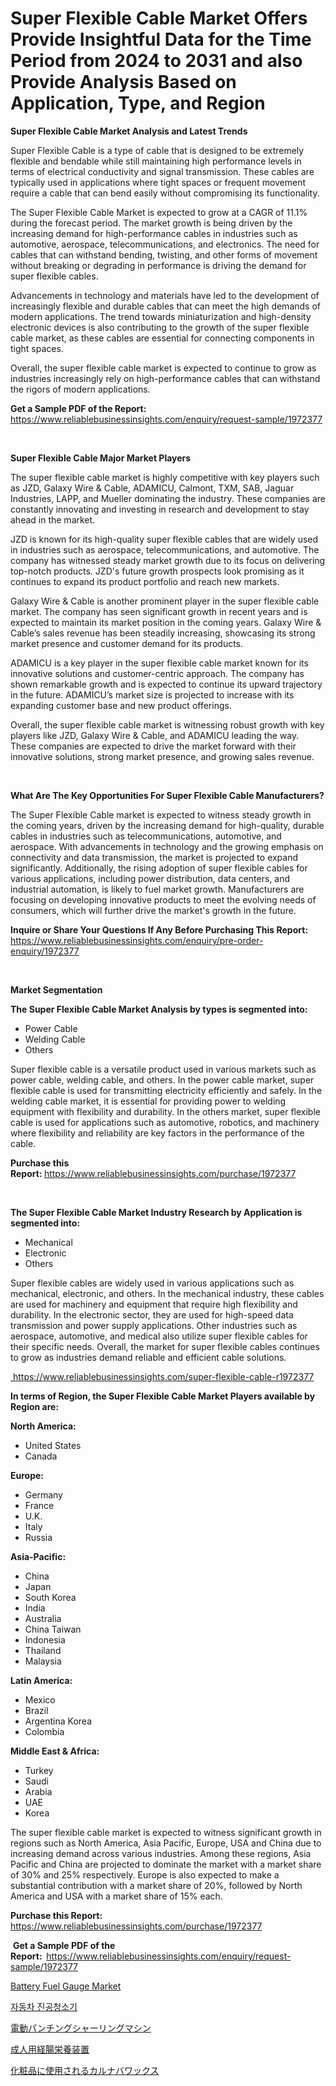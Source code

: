 <p><h1>Super Flexible Cable Market Offers Provide Insightful Data for the Time Period from 2024 to 2031 and also Provide Analysis Based on Application, Type, and Region</h1></p><p><strong>Super Flexible Cable Market Analysis and Latest Trends</strong></p>
<p><p>Super Flexible Cable is a type of cable that is designed to be extremely flexible and bendable while still maintaining high performance levels in terms of electrical conductivity and signal transmission. These cables are typically used in applications where tight spaces or frequent movement require a cable that can bend easily without compromising its functionality.</p><p>The Super Flexible Cable Market is expected to grow at a CAGR of 11.1% during the forecast period. The market growth is being driven by the increasing demand for high-performance cables in industries such as automotive, aerospace, telecommunications, and electronics. The need for cables that can withstand bending, twisting, and other forms of movement without breaking or degrading in performance is driving the demand for super flexible cables.</p><p>Advancements in technology and materials have led to the development of increasingly flexible and durable cables that can meet the high demands of modern applications. The trend towards miniaturization and high-density electronic devices is also contributing to the growth of the super flexible cable market, as these cables are essential for connecting components in tight spaces.</p><p>Overall, the super flexible cable market is expected to continue to grow as industries increasingly rely on high-performance cables that can withstand the rigors of modern applications.</p></p>
<p><strong>Get a Sample PDF of the Report:&nbsp;</strong> <a href="https://www.reliablebusinessinsights.com/enquiry/request-sample/1972377">https://www.reliablebusinessinsights.com/enquiry/request-sample/1972377</a></p>
<p>&nbsp;</p>
<p><strong>Super Flexible Cable Major Market Players</strong></p>
<p><p>The super flexible cable market is highly competitive with key players such as JZD, Galaxy Wire & Cable, ADAMICU, Calmont, TXM, SAB, Jaguar Industries, LAPP, and Mueller dominating the industry. These companies are constantly innovating and investing in research and development to stay ahead in the market.</p><p>JZD is known for its high-quality super flexible cables that are widely used in industries such as aerospace, telecommunications, and automotive. The company has witnessed steady market growth due to its focus on delivering top-notch products. JZD's future growth prospects look promising as it continues to expand its product portfolio and reach new markets.</p><p>Galaxy Wire & Cable is another prominent player in the super flexible cable market. The company has seen significant growth in recent years and is expected to maintain its market position in the coming years. Galaxy Wire & Cable’s sales revenue has been steadily increasing, showcasing its strong market presence and customer demand for its products.</p><p>ADAMICU is a key player in the super flexible cable market known for its innovative solutions and customer-centric approach. The company has shown remarkable growth and is expected to continue its upward trajectory in the future. ADAMICU’s market size is projected to increase with its expanding customer base and new product offerings.</p><p>Overall, the super flexible cable market is witnessing robust growth with key players like JZD, Galaxy Wire & Cable, and ADAMICU leading the way. These companies are expected to drive the market forward with their innovative solutions, strong market presence, and growing sales revenue.</p></p>
<p>&nbsp;</p>
<p><strong>What Are The Key Opportunities For Super Flexible Cable Manufacturers?</strong></p>
<p><p>The Super Flexible Cable market is expected to witness steady growth in the coming years, driven by the increasing demand for high-quality, durable cables in industries such as telecommunications, automotive, and aerospace. With advancements in technology and the growing emphasis on connectivity and data transmission, the market is projected to expand significantly. Additionally, the rising adoption of super flexible cables for various applications, including power distribution, data centers, and industrial automation, is likely to fuel market growth. Manufacturers are focusing on developing innovative products to meet the evolving needs of consumers, which will further drive the market's growth in the future.</p></p>
<p><strong>Inquire or Share Your Questions If Any Before Purchasing This Report:</strong> <a href="https://www.reliablebusinessinsights.com/enquiry/pre-order-enquiry/1972377">https://www.reliablebusinessinsights.com/enquiry/pre-order-enquiry/1972377</a></p>
<p>&nbsp;</p>
<p><strong>Market Segmentation</strong></p>
<p><strong>The Super Flexible Cable Market Analysis by types is segmented into:</strong></p>
<p><ul><li>Power Cable</li><li>Welding Cable</li><li>Others</li></ul></p>
<p><p>Super flexible cable is a versatile product used in various markets such as power cable, welding cable, and others. In the power cable market, super flexible cable is used for transmitting electricity efficiently and safely. In the welding cable market, it is essential for providing power to welding equipment with flexibility and durability. In the others market, super flexible cable is used for applications such as automotive, robotics, and machinery where flexibility and reliability are key factors in the performance of the cable.</p></p>
<p><strong>Purchase this Report:&nbsp;</strong><a href="https://www.reliablebusinessinsights.com/purchase/1972377">https://www.reliablebusinessinsights.com/purchase/1972377</a></p>
<p>&nbsp;</p>
<p><strong>The Super Flexible Cable Market Industry Research by Application is segmented into:</strong></p>
<p><ul><li>Mechanical</li><li>Electronic</li><li>Others</li></ul></p>
<p><p>Super flexible cables are widely used in various applications such as mechanical, electronic, and others. In the mechanical industry, these cables are used for machinery and equipment that require high flexibility and durability. In the electronic sector, they are used for high-speed data transmission and power supply applications. Other industries such as aerospace, automotive, and medical also utilize super flexible cables for their specific needs. Overall, the market for super flexible cables continues to grow as industries demand reliable and efficient cable solutions.</p></p>
<p><a href="https://www.reliablebusinessinsights.com/super-flexible-cable-r1972377">&nbsp;https://www.reliablebusinessinsights.com/super-flexible-cable-r1972377</a></p>
<p><strong>In terms of Region, the Super Flexible Cable Market Players available by Region are:</strong></p>
<p>
    <p> <strong> North America: </strong>
        <ul>
            <li>United States</li>
            <li>Canada</li>
        </ul>
        </p> 
    <p> <strong> Europe: </strong>
        <ul>
            <li>Germany</li>
            <li>France</li>
            <li>U.K.</li>
            <li>Italy</li>
            <li>Russia</li>
        </ul>
        </p> 
    <p> <strong> Asia-Pacific: </strong>
        <ul>
            <li>China</li>
            <li>Japan</li>
            <li>South Korea</li>
            <li>India</li>
            <li>Australia</li>
            <li>China Taiwan</li>
            <li>Indonesia</li>
            <li>Thailand</li>
            <li>Malaysia</li>
        </ul>
        </p> 
    <p> <strong> Latin America: </strong>
        <ul>
            <li>Mexico</li>
            <li>Brazil</li>
            <li>Argentina Korea</li>
            <li>Colombia</li>
        </ul>
        </p> 
    <p> <strong> Middle East & Africa: </strong>
        <ul>
            <li>Turkey</li>
            <li>Saudi</li>
            <li>Arabia</li>
            <li>UAE</li>
            <li>Korea</li>
        </ul>
    </p>
    </p>
<p><p>The super flexible cable market is expected to witness significant growth in regions such as North America, Asia Pacific, Europe, USA and China due to increasing demand across various industries. Among these regions, Asia Pacific and China are projected to dominate the market with a market share of 30% and 25% respectively. Europe is also expected to make a substantial contribution with a market share of 20%, followed by North America and USA with a market share of 15% each.</p></p>
<p><strong>Purchase this Report: </strong><a href="https://www.reliablebusinessinsights.com/purchase/1972377">https://www.reliablebusinessinsights.com/purchase/1972377</a></p>
<p>&nbsp;<strong>Get a Sample PDF of the Report:&nbsp;&nbsp;</strong><a href="https://www.reliablebusinessinsights.com/enquiry/request-sample/1972377">https://www.reliablebusinessinsights.com/enquiry/request-sample/1972377</a></p>
<p><strong></strong></p>
<p><p><a href="https://github.com/DarrenSipes1990/Market-Research-Report-List-1/blob/main/battery-fuel-gauge-market.md">Battery Fuel Gauge Market</a></p><p><a href="https://medium.com/@cierrahayes645/%EC%9E%90%EB%8F%99%EC%B0%A8%EC%9A%A9-%EC%A7%84%EA%B3%B5-%EC%B2%AD%EC%86%8C%EA%B8%B0-%EC%8B%9C%EC%9E%A5-%EC%A0%90%EC%9C%A0%EC%9C%A8-%EB%B0%8F-%EC%8B%9C%EC%9E%A5-%EB%B6%84%EC%84%9D-%EC%84%B1%EC%9E%A5-%EB%8F%99%ED%96%A5-%EB%B0%8F-2024%EB%85%84-2031%EB%85%84-%EA%B8%B0%EA%B0%84%EC%97%90-%EB%8C%80%ED%95%9C-%EC%98%88%EC%B8%A1-38139af4ab5a">자동차 진공청소기</a></p><p><a href="https://github.com/JoanaNitzsche/Market-Research-Report-List-1/blob/main/7262227149465.md">電動パンチングシャーリングマシン</a></p><p><a href="https://github.com/KaliMetz2023/Market-Research-Report-List-1/blob/main/2478201149466.md">成人用経腸栄養装置</a></p><p><a href="https://medium.com/@jacksonwiza1924/%E3%83%AF%E3%83%83%E3%82%AF%E3%82%B9%E5%B8%82%E5%A0%B4%E8%A6%8F%E6%A8%A1%E3%81%AF%E5%B9%B4%E7%8E%8716-%E3%81%A7%E6%88%90%E9%95%B7%E3%81%97-%E3%81%93%E3%81%AE%E3%83%AC%E3%83%9D%E3%83%BC%E3%83%88%E3%81%AF%E7%A8%AE%E9%A1%9E-%E3%82%A2%E3%83%97%E3%83%AA%E3%82%B1%E3%83%BC%E3%82%B7%E3%83%A7%E3%83%B3-%E6%88%90%E9%95%B7-%E3%81%8A%E3%82%88%E3%81%B32024%E5%B9%B4%E3%81%8B%E3%82%892031%E5%B9%B4%E3%81%BE%E3%81%A7%E3%81%AE%E4%BA%88%E6%B8%AC%E3%81%AB%E3%82%88%E3%82%8B%E5%88%86%E6%9E%90%E3%82%92%E3%82%AB%E3%83%90%E3%83%BC%E3%81%97%E3%81%A6%E3%81%84%E3%81%BE%E3%81%99-0a4ae3e9f29c">化粧品に使用されるカルナバワックス</a></p></p>